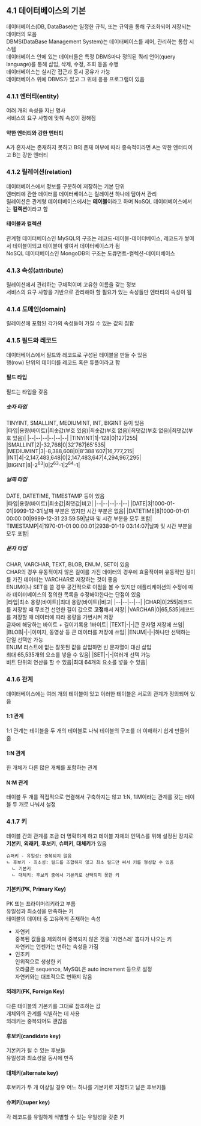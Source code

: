 ## 4.1 데이터베이스의 기본  
데이터베이스(DB, DataBase)는 일정한 규칙, 또는 규약을 통해 구조화되어 저장되는 데이터의 모음  
DBMS(DataBase Management System)는 데이터베이스를 제어, 관리하는 통합 시스템  
데이터베이스 안에 있는 데이터들은 특정 DBMS마다 정의된 쿼리 언어(query language)를 통해 삽입, 삭제, 수정, 조회 등을 수행  
데이터베이스는 실시간 접근과 동시 공유가 가능  
데이터베이스 위에 DBMS가 있고 그 위에 응용 프로그램이 있음  

### 4.1.1 엔터티(entity)
여러 개의 속성을 지닌 명사  
서비스의 요구 사항에 맞춰 속성이 정해짐  

#### 약한 엔터티와 강한 엔터티  
A가 혼자서는 존재하지 못하고 B의 존재 여부에 따라 종속적이라면 A는 약한 엔터티이고 B는 강한 엔터티  

### 4.1.2 릴레이션(relation)  
데이터베이스에서 정보를 구분하여 저장하는 기본 단위  
엔터티에 관한 데이터를 데이터베이스는 릴레이션 하나에 담아서 관리  
릴레이션은 관계형 데이터베이스에서는 **테이블**이라고 하며 NoSQL 데이터베이스에서는 **컬렉션**이라고 함  

#### 테이블과 컬렉션  
관계형 데이터베이스인 MySQL의 구조는 레코드-테이블-데이터베이스, 레코드가 쌓여서 테이블이되고 테이블이 쌓여서 데이터베이스가 됨  
NoSQL 데이터베이스인 MongoDB의 구조는 도큐먼트-컬렉션-데이터베이스  

### 4.1.3 속성(attribute)  
릴레이션에서 관리하는 구체적이며 고유한 이름을 갖는 정보  
서비스의 요구 사항을 기반으로 관리해야 할 필요가 있는 속성들만 엔터티의 속성이 됨  

### 4.1.4 도메인(domain)  
릴레이션에 포함된 각가의 속성들이 가질 수 있는 값의 집합  

### 4.1.5 필드와 레코드  
데이터베이스에서 필드와 레코드로 구성된 테이블을 만들 수 있음  
행(row) 단위의 데이터를 레코드 혹은 튜플이라고 함  

#### 필드 타입  
필드는 타입을 갖음  

##### 숫자 타입  
TINYINT, SMALLINT, MEDIUMINT, INT, BIGINT 등이 있음  
|타입|용량(바이트)|최솟값(부호 있음)|최솟값(부호 없음)|최댓값(부호 없음)|최댓값(부호 있음)|
|--|--|--|--|--|--|
|TINYINT|1|-128|0|127|255|
|SMALLINT|2|-32,768|0|32'767|65'535|
|MEDIUMINT|3|-8,388,608|0|8'388'607|16,777,215|
|INT|4|-2,147,483,648|0|2,147,483,647|4,294,967,295|
|BIGINT|8|-2<sup>63</sup>|0|2<sup>63</sup>-1|2<sup>64</sup>-1|

##### 날짜 타입  
DATE, DATETIME, TIMESTAMP  등이 있음  
|타입|용량(바이트)|최솟값|최댓값|비고|
|--|--|--|--|--|
|DATE|3|1000-01-01|9999-12-31|날짜 부분은 있지만 시간 부분은 없음|
|DATETIME|8|1000-01-01 00:00:00|9999-12-31 23:59:59|날짜 및 시간 부분을 모두 포함|
TIMESTAMP|4|1970-01-01 00:00:01|2938-01-19 03:14:07|날짜 및 시간 부분을 모두 포함|

##### 문자 타입  
CHAR, VARCHAR, TEXT, BLOB, ENUM, SET이 있음  
CHAR의 경우 유동적이지 않은 길이를 가진 데이터의 경우에 효율적이며 유동적인 길이를 가진 데이터는 VARCHAR로 저장하는 것이 좋음  
ENUM이나 SET을 쓸 경우 공간적으로 이점을 볼 수 있지만 애플리케이션의 수정에 따라 데이터베이스의 정의한 목록을 수정해야한다는 단점이 있음  
|타입|최소 용량(바이트)|최대 용량(바이트)|비고|
|--|--|--|--|
|CHAR|0|255|레코드를 저장할 때 무조건 선언한 길이 값으로 **고정**해서 저장|
|VARCHAR|0|65,535|레코드를 저장할 때 데이터에 따라 용량을 가변시켜 저장<br>글자에 해당하는 바이트 + 길이기록용 1바이트|
|TEXT|-|-|큰 문자열 저장에 쓰임|
|BLOB|-|-|이미지, 동영상 등 큰 데이터를 저장에 쓰임|
|ENUM|-|-|하나만 선택하는 단일 선택만 가능<br>ENUM 리스트에 없는 잘못된 값을 삽입하면 빈 문자열이 대신 삽입<br>최대 65,535개의 요소를 넣을 수 있음|
|SET|-|-|여러개 선택 가능<br>비트 단위의 연산을 할 수 있음|최대 64개의 요소를 넣을 수 있음|

### 4.1.6 관계  
데이터베이스에는 여러 개의 테이블이 있고 이러한 테이블은 서로의 관계가 정의되어 있음  

#### 1:1 관계  
1:1 관계는 테이블을 두 개의 테이블로 나눠 테이블의 구조를 더 이해하기 쉽게 만들어 줌  

#### 1:N 관계  
한 개체가 다른 많은 개체를 포함하는 관계  

#### N:M 관계  
테이블 두 개를 직접적으로 연결해서 구축하지는 않고 1:N, 1:M이라는 관계를 갖는 테이블 두 개로 나눠서 설정  

### 4.1.7 키  
테이블 간의 관계를 조금 더 명확하게 하고 테이블 자체의 인덱스를 위해 설정된 장치로 **기본키**, **외래키**, **후보키**, **슈퍼키**, **대체키**가 있음  
```
슈퍼키 - 유일성: 중복되지 않음
ㄴ 후보키 - 최소성: 필드를 조합하지 않고 최소 필드만 써서 키를 형성할 수 있음
  ㄴ 기본키
  ㄴ 대체키: 후보키 중에서 기본키로 선택되지 못한 키
```

#### 기본키(PK, Primary Key)
PK 또는 프라이머리키라고 부름  
유일성과 최소성을 만족하는 키  
테이블의 데이터 중 고유하게 존재하는 속성  
* 자연키  
중복된 값들을 제외하며 중복되지 않은 것을 '자연스레' 뽑다가 나오는 키  
자연키는 언젠가는 변하는 속성을 가짐  
* 인조키  
인위적으로 생성한 키  
오라클은 sequence, MySQL은 auto increment
등으로 설정  
자연키와는 대조적으로 변하지 않음  

#### 외래키(FK, Foreign Key)  
다른 테이블의 기본키를 그대로 참조하는 값  
개체와의 관계를 식별하는 데 사용  
외래키는 중복되어도 괜찮음  

#### 후보키(candidate key)  
기본키가 될 수 있는 후보들  
유일성과 최소성을 동시에 만족  

#### 대체키(alternate key)
후보키가 두 개 이상일 경우 어느 하나를 기본키로 지정하고 남은 후보키들  

#### 슈퍼키(super key)
각 레코드를 유일하게 식별할 수 있는 유일성을 갖춘 키  
